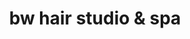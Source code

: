 ---
title: "bw hair studio & spa"
url: /sunny-isles-beach/bw-hair-studio-and-spa/
shop: hairdresser
---